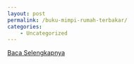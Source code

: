 ```yaml
---
layout: post
permalink: /buku-mimpi-rumah-terbakar/
categories:
    - Uncategorized
---
```


[Baca Selengkapnya](/04)